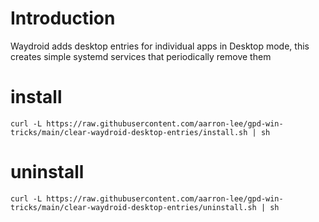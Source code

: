 # Introduction

Waydroid adds desktop entries for individual apps in Desktop mode, this creates simple systemd services that periodically remove them

# install

```
curl -L https://raw.githubusercontent.com/aarron-lee/gpd-win-tricks/main/clear-waydroid-desktop-entries/install.sh | sh
```

# uninstall

```
curl -L https://raw.githubusercontent.com/aarron-lee/gpd-win-tricks/main/clear-waydroid-desktop-entries/uninstall.sh | sh
```
